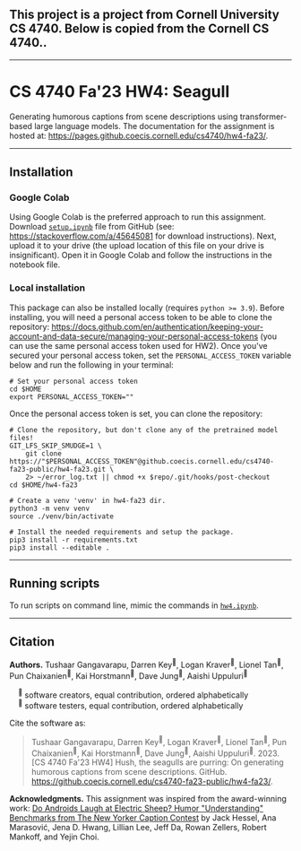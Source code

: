 ## This project is a project from Cornell University CS 4740. Below is copied from the Cornell CS 4740..
---
# CS 4740 Fa'23 HW4: Seagull

Generating humorous captions from scene descriptions using transformer-based large language models. The documentation
for the assignment is hosted at: https://pages.github.coecis.cornell.edu/cs4740/hw4-fa23/.

---

## Installation

### Google Colab

Using Google Colab is the preferred approach to run this assignment. Download
[`setup.ipynb`](https://github.coecis.cornell.edu/cs4740-fa23-public/hw4-fa23/blob/main/notebooks/setup.ipynb) file
from GitHub (see: https://stackoverflow.com/a/45645081 for download instructions). Next, upload it to your drive (the
upload location of this file on your drive is insignificant). Open it in Google Colab and follow the instructions in
the notebook file.

### Local installation

This package can also be installed locally (requires `python >= 3.9`). Before installing, you will need a personal
access token to be able to clone the repository:
https://docs.github.com/en/authentication/keeping-your-account-and-data-secure/managing-your-personal-access-tokens
(you can use the same personal access token used for HW2). Once you've secured your personal access token, set the
`PERSONAL_ACCESS_TOKEN` variable below and run the following in your terminal:

```shell
# Set your personal access token
cd $HOME
export PERSONAL_ACCESS_TOKEN=""
```

Once the personal access token is set, you can clone the repository:

```shell
# Clone the repository, but don't clone any of the pretrained model files! 
GIT_LFS_SKIP_SMUDGE=1 \
    git clone https://"$PERSONAL_ACCESS_TOKEN"@github.coecis.cornell.edu/cs4740-fa23-public/hw4-fa23.git \
    2> ~/error_log.txt || chmod +x $repo/.git/hooks/post-checkout
cd $HOME/hw4-fa23

# Create a venv 'venv' in hw4-fa23 dir.
python3 -m venv venv
source ./venv/bin/activate

# Install the needed requirements and setup the package.
pip3 install -r requirements.txt
pip3 install --editable .
```

---

## Running scripts

To run scripts on command line, mimic the commands in
[`hw4.ipynb`](https://github.coecis.cornell.edu/cs4740-fa23-public/hw4-fa23/blob/main/notebooks/hw4.ipynb).

---

## Citation

**Authors.** Tushaar Gangavarapu, Darren Key<sup>&#129433;</sup>, Logan Kraver<sup>&#129433;</sup>,
Lionel Tan<sup>&#129433;</sup>, Pun Chaixanien<sup>&#129436;</sup>, Kai Horstmann<sup>&#129436;</sup>,
Dave Jung<sup>&#129436;</sup>, Aaishi Uppuluri<sup>&#129436;</sup>

&nbsp;&nbsp;&nbsp;&nbsp;<sup>&#129433;</sup> software creators, equal contribution, ordered alphabetically <br/>
&nbsp;&nbsp;&nbsp;&nbsp;<sup>&#129436;</sup> software testers, equal contribution, ordered alphabetically

Cite the software as:

> Tushaar Gangavarapu, Darren Key<sup>&#129433;</sup>, Logan Kraver<sup>&#129433;</sup>,
> Lionel Tan<sup>&#129433;</sup>, Pun Chaixanien<sup>&#129436;</sup>, Kai Horstmann<sup>&#129436;</sup>,
> Dave Jung<sup>&#129436;</sup>, Aaishi Uppuluri<sup>&#129436;</sup>. 2023. [CS 4740 Fa'23 HW4] Hush, the seagulls
> are purring: On generating humorous captions from scene descriptions. GitHub.
> https://github.coecis.cornell.edu/cs4740-fa23-public/hw4-fa23/.

**Acknowledgments.** This assignment was inspired from the award-winning work: [Do Androids Laugh at Electric Sheep?
Humor "Understanding" Benchmarks from The New Yorker Caption Contest](https://aclanthology.org/2023.acl-long.41/) by
Jack Hessel, Ana Marasović, Jena D. Hwang, Lillian Lee, Jeff Da, Rowan Zellers, Robert Mankoff, and Yejin Choi.
